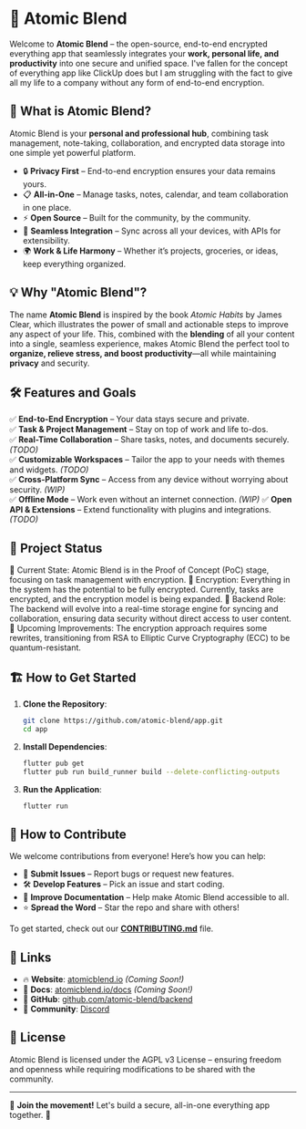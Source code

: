 # 🌟 Atomic Blend

Welcome to **Atomic Blend** – the open-source, end-to-end encrypted everything app that seamlessly integrates your **work, personal life, and productivity** into one secure and unified space. I've fallen for the concept of everything app like ClickUp does but I am struggling with the fact to give all my life to a company without any form of end-to-end encryption.

## 🚀 What is Atomic Blend?
Atomic Blend is your **personal and professional hub**, combining task management, note-taking, collaboration, and encrypted data storage into one simple yet powerful platform.

- 🔒 **Privacy First** – End-to-end encryption ensures your data remains yours.
- 📋 **All-in-One** – Manage tasks, notes, calendar, and team collaboration in one place.
- ⚡ **Open Source** – Built for the community, by the community.
- 🔗 **Seamless Integration** – Sync across all your devices, with APIs for extensibility.
- 🌍 **Work & Life Harmony** – Whether it’s projects, groceries, or ideas, keep everything organized.

## 💡 Why "Atomic Blend"?
The name **Atomic Blend** is inspired by the book *Atomic Habits* by James Clear, which illustrates the power of small and actionable steps to improve any aspect of your life. This, combined with the **blending** of all your content into a single, seamless experience, makes Atomic Blend the perfect tool to **organize, relieve stress, and boost productivity**—all while maintaining **privacy** and security.

## 🛠️ Features and Goals
✅ **End-to-End Encryption** – Your data stays secure and private.  
✅ **Task & Project Management** – Stay on top of work and life to-dos.  
✅ **Real-Time Collaboration** – Share tasks, notes, and documents securely. *(TODO)*  
✅ **Customizable Workspaces** – Tailor the app to your needs with themes and widgets. *(TODO)*   
✅ **Cross-Platform Sync** – Access from any device without worrying about security.  *(WIP)*  
✅ **Offline Mode** – Work even without an internet connection.  *(WIP)*
✅ **Open API & Extensions** – Extend functionality with plugins and integrations.  *(TODO)*

## 🔄 Project Status

🚧 Current State: Atomic Blend is in the Proof of Concept (PoC) stage, focusing on task management with encryption.
🔐 Encryption: Everything in the system has the potential to be fully encrypted. Currently, tasks are encrypted, and the encryption model is being expanded.
💾 Backend Role: The backend will evolve into a real-time storage engine for syncing and collaboration, ensuring data security without direct access to user content.
🔄 Upcoming Improvements: The encryption approach requires some rewrites, transitioning from RSA to Elliptic Curve Cryptography (ECC) to be quantum-resistant.

## 🏗️ How to Get Started
1. **Clone the Repository**:
   ```sh
   git clone https://github.com/atomic-blend/app.git
   cd app
   ```
2. **Install Dependencies**:
   ```sh
   flutter pub get
   flutter pub run build_runner build --delete-conflicting-outputs
   ```
3. **Run the Application**:
   ```sh
   flutter run
   ```

## 🤝 How to Contribute
We welcome contributions from everyone! Here’s how you can help:
- 🚀 **Submit Issues** – Report bugs or request new features.
- 🛠️ **Develop Features** – Pick an issue and start coding.
- 📖 **Improve Documentation** – Help make Atomic Blend accessible to all.
- ⭐ **Spread the Word** – Star the repo and share with others!

To get started, check out our **[CONTRIBUTING.md](./CONTRIBUTING.md)** file.

## 🔗 Links
- 🔥 **Website**: [atomicblend.io](https://atomicblend.io) *(Coming Soon!)*  
- 📜 **Docs**: [atomicblend.io/docs](https://atomicblend.io/docs) *(Coming Soon!)*  
- 🐙 **GitHub**: [github.com/atomic-blend/backend](https://github.com/atomic-blend/backend)  
- 💬 **Community**: [Discord](https://discord.gg/uVK5Ekqne8)
## 📜 License
Atomic Blend is licensed under the AGPL v3 License – ensuring freedom and openness while requiring modifications to be shared with the community.

---

👥 **Join the movement!** Let's build a secure, all-in-one everything app together. 🚀

